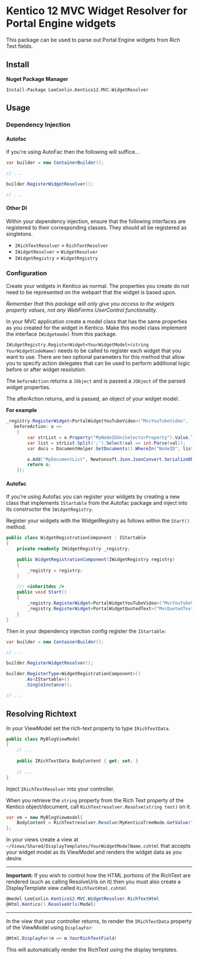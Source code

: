 # Kentico 12 MVC Widget Resolver for Portal Engine widgets

This package can be used to parse out Portal Engine widgets from Rich Text fields.

## Install

**Nuget Package Manager** 

```
Install-Package LeeConlin.Kentico12.MVC.WidgetResolver
```

## Usage

### Dependency Injection

#### Autofac

If you're using AutoFac then the following will suffice...

```csharp
var builder = new ContainerBuilder();

// ...

builder.RegisterWidgetResolver();

// ...
```

#### Other DI

Within your dependency injection, ensure that the following interfaces are registered to their corresponding classes. They should all be registered as singletons.

- `IRichTextResolver` = `RichTextResolver`
- `IWidgetResolver` = `WidgetResolver`
- `IWidgetRegistry` = `WidgetRegistry`

### Configuration

Create your widgets in Kentico as normal. The properties you create do not need to be represented on the webpart that the widget is based upon.

 *Remember that this package will only give you access to the widgets property values, not any WebForms UserControl functionality.*

In your MVC application create a model class that has the same properties as you created for the widget in Kentico. Make this model class implement the interface `IWidgetmodel` from this package.

`IWidgetRegistry.RegisterWidget<YourWidgetModel>(string YourWidgetCodeName)` needs to be called to register each widget that you want to use. There are two optional parameters for this method that allow you to specify action delegates that can be used to perform additional logic before or after widget resolution.

The `beforeAction` returns a `JObject` and is passed a `JObject` of the parsed widget properties.

The afterAction returns, and is passed, an object of your widget model.

**For example**

```csharp
_registry.RegisterWidget<PortalWidgetYouTubeVideo>("MvcYouTubeVideo", 
   beforeAction: o =>
    {
        var strList = o.Property("MyNodeIDUniSelectorProperty").Value.ToString();
        var list = strList.Split(';').Select(val => int.Parse(val));
        var docs = DocumentHelper.GetDocuments().WhereIn("NodeID", list);

        o.Add("MyDocumentList", Newtonsoft.Json.JsonConvert.SerializeObject(docs));
        return o;
    });
```

#### Autofac

If you're using Autofac you can register your widgets by creating a new class that implements `IStartable` from the Autofac package and inject into its constructor the `IWidgetRegistry`.

Register your widgets with the WidgetRegistry as follows within the `Start()` method.

```csharp
public class WidgetRegistrationComponent : IStartable
{
    private readonly IWidgetRegistry _registry;

    public WidgetRegistrationComponent(IWidgetRegistry registry)
    {
        _registry = registry;
    }

    /// <inheritdoc />
    public void Start()
    {
        _registry.RegisterWidget<PortalWidgetYouTubeVideo>("MvcYouTubeVideo");
        _registry.RegisterWidget<PortalWidgetQuotedText>("MvcQuotedText");
    }
}
```

Then in your dependency injection config register the `IStartable`:

```csharp
var builder = new ContainerBuilder();

// ...

builder.RegisterWidgetResolver();

builder.RegisterType<WidgetRegistrationComponent>()
       .As<IStartable>()
       .SingleInstance();

// ...
```

## Resolving Richtext

In your ViewModel set the rich-text property to type `IRichTextData`.

```csharp
public class MyBlogViewModel
{
    // ...
    
    public IRichTextData BodyContent { get; set; }
    
    // ...
}
```

Inject `IRichTextResolver` into your controller.

When you retrieve the `string` property from the Rich Text property of the Kentico object/document, call `RichTextresolver.Resolve(string text)` on it.

```csharp
var vm = new MyBlogViewmodel{
    BodyContent = RichTextresolver.Resolve(MyKenticoTreeNode.GetValue("BodyContent"))
};
```

In your views create a view at `~/Views/Shared/DisplayTemplates/YourWidgetModelName.cshtml` that accepts your widget model as its ViewModel and renders the widget data as you desire.

---

**Important:** If you wish to control how the HTML portions of the RichText are rendered (such as calling ResolveUrls on it) then you must also create a DisplayTemplate view called `RichTextHtml.cshtml`

```csharp
@model LeeConlin.Kentico12.MVC.WidgetResolver.RichTextHtml
@Html.Kentico().ResolveUrls(Model)
```

---

In the view that your controller returns, to render the `IRichTextData` property of the ViewModel using `DisplayFor`:

```csharp
@Html.DisplayFor(m => m.YourRichTextField)
```

This will automatically render the RichText using the display templates.